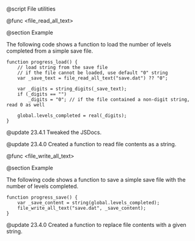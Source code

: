 @script <File> File utilities

@func <file_read_all_text>

@section Example

The following code shows a function to load the number of levels completed from a simple save file.

```gml
function progress_load() {
    // load string from the save file
    // if the file cannot be loaded, use default "0" string
    var _save_text = file_read_all_text("save.dat") ?? "0";
    
    var _digits = string_digits(_save_text);
    if (_digits == "")
        _digits = "0"; // if the file contained a non-digit string, read 0 as well
    
    global.levels_completed = real(_digits);
}
```

@update 23.4.1
Tweaked the JSDocs.

@update 23.4.0
Created a function to read file contents as a string.

@func <file_write_all_text>

@section Example

The following code shows a function to save a simple save file with the number of levels completed.

```gml
function progress_save() {
    var _save_content = string(global.levels_completed);
    file_write_all_text("save.dat", _save_content);
}
```

@update 23.4.0
Created a function to replace file contents with a given string.
